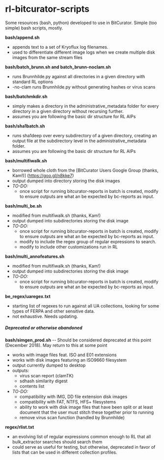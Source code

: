 # rl-bitcurator-scripts
Some resources (bash, python) developed to use in BitCurator. Simple (too simple) bash scripts, mostly.

**bash/append.sh**
- appends text to a set of Kryoflux log filenames.
- used to differentiate different image logs when we create multiple disk images from the same stream files

**bash/batch_brunn.sh and batch_brunn-noclam.sh**
- runs Brunnhilde.py against all directories in a given directory with standard RL options
- -no-clam runs Brunnhilde.py without generating hashes or virus scans

**bash/batchmkdir.sh**
- simply makes a directory in the administrative_metadata folder for every directory in a given directory without recursing further.
- assumes you are following the basic dir structure for RL AIPs

**bash/sha1batch.sh**
- runs sha1deep over every subdirectory of a given directory, creating an output file at the subdirectory level in the administrative_metadata folder.
- assumes you are following the basic dir structure for RL AIPs

**bash/multifiwalk.sh**
- borrowed whole cloth from the [BitCurator Users Google Group (thanks, Kam!)] (https://goo.gl/n8kke7)
- output dumped into directory storing the disk images
- *TO-DO:*
  - once script for running bitcurator-reports in batch is created, modify to ensure outputs are what an be expected by bc-reports as input.

**bash/multi_be.sh**
- modified from multifiwalk.sh (thanks, Kam!)
- output dumped into subdirectories storing the disk image
- *TO-DO:*
  - once script for running bitcurator-reports in batch is created, modify to ensure outputs are what an be expected by bc-reports as input.
  - modify to include the regex group of regular expressions to search.
  - modify to include other customizations run in RL

**bash/multi_annofeatures.sh**
  - modified from multifiwalk.sh (thanks, Kam!)
  - output dumped into subdirectories storing the disk image
  - *TO-DO:*
    - once script for running bitcurator-reports in batch is created, modify to ensure outputs are what an be expected by bc-reports as input.

**be_regex/uaregex.txt**
  - starting list of regexes to run against all UA collections, looking for some types of FERPA and other sensitive data.
  - not exhaustive. Needs updating.

##### Deprecated or otherwise abandoned
**bash/simgen_prod.sh** -- Should be considered deprecated at this point (December 2018). May return to this at some point
- works with image files feat. ISO and E01 extensions
- works with disk images featuring an ISO9660 filesystem
- output currently dumped to desktop
- outputs:
  - virus scan report (clamTK)
  - sdhash similarity digest
  - contents list
- *TO-DO:*
  - compatibility with IMG, DD file extension disk images
  - compatibility with FAT, NTFS, HFS+ filesystems
  - ability to work with disk image files that have been split or at least document that the user must stitch these together prior to running
  - remove virus scan function (handled by Brunnhilde)

**regex/rlist.txt**
- an evolving list of regular expressions common enough to RL that all bulk_extractor searches should search them
- could serve as useful for testing, but otherwise, deprecated in favor of lists that can be used in different collection profiles.
